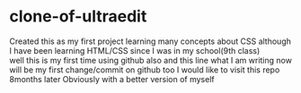 # clone-of-ultraedit
Created this as my first project learning many concepts about CSS although I have been learning HTML/CSS since I was in my school(9th class)  
well this is my first time using github also and this line what I am writing now will be my first change/commit on github too I would like to visit this repo 8months later Obviously with a better version of myself

